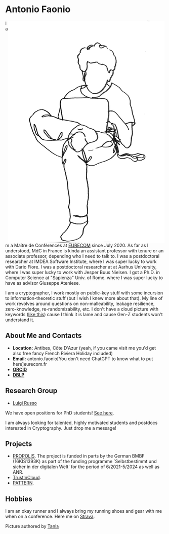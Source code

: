 # Antonio Faonio

<img src="myself.png" alt="Myself" style="float:right;width:496px;height:701px;">

I am a Maître de Conférences at <A HREF="www.eurecom.fr">EURECOM</A> since July 2020.
As far as I understood, MdC in France is kinda an assistant professor with tenure or an associate professor, depending who I need to talk to.
I was a postdoctoral researcher at IMDEA Software Institute, where I was super lucky to work with Dario Fiore.
I was a postdoctoral researcher at at Aarhus University, where I was super lucky to work with Jesper Buus Nielsen.
I got a Ph.D. in Computer Science at "Sapienza" Univ. of Rome. where I was super lucky to have as advisor Giuseppe Ateniese.

I am a cryptographer, I work mostly on public-key stuff with some incursion to information-theoretic stuff (but I wish I knew more about that).
My line of work revolves around questions on non-malleability, leakage resilience, zero-knowledge, re-randomizability, etc.
I don't have a cloud picture with keywords ([like this](cloud.png)) cause I think it is lame and cause Gen-Z students won't understand it.



## About Me and Contacts

- **Location:** Antibes, Côte D'Azur (yeah, if you came visit me you'd get also free fancy French Riviera Holiday included)
- **Email:** antonio.faonio[You don't need ChatGPT to know what to put here]eurecom.fr
- [**ORCID**](https://orcid.org/0000-0002-7152-6478)
- [**DBLP**](https://dblp.uni-trier.de/pid/138/9001.html)


## Research Group
- [Luigi Russo]()

We have open positions for PhD students! [See here](https://www.eurecom.fr/en/job/zero-knowledge-proofs).

I am always looking for talented, highly motivated students and postdocs interested in Cryptography. Just drop me a message!

## Projects

- [PROPOLIS](https://propolis-project.eu/). The project is funded in parts by the German BMBF (16KIS1393K) as part of the funding programme `Selbstbestimmt und sicher in der digitalen Welt' for the period of 6/2021-5/2024 as well as ANR. 
- [TrustInCloud](link-to-project-2).
- [PATTERN](link-to-project-3).


## Hobbies

I am an okay runner and I always bring my running shoes and gear with me when on a conference. Here me on [Strava](https://www.strava.com/athletes/84242942). 

Picture authored by [Tania](https://cerdineta.github.io/)

